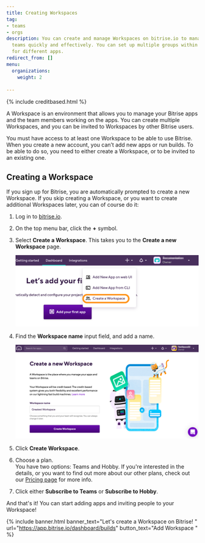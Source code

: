 ```yaml
---
title: Creating Workspaces
tag:
- teams
- orgs
description: You can create and manage Workspaces on bitrise.io to manage entire
  teams quickly and effectively. You can set up multiple groups within a Workspace
  for different apps.
redirect_from: []
menu:
  organizations:
    weight: 2

---
```

{% include creditbased.html %}

A Workspace is an environment that allows you to manage your Bitrise apps and the team members working on the apps. You can create multiple Workspaces, and you can be invited to Workspaces by other Bitrise users. 

You must have access to at least one Workspace to be able to use Bitrise. When you create a new account, you can’t add new apps or run builds. To be able to do so, you need to either create a Workspace, or to be invited to an existing one.

## Creating a Workspace

If you sign up for Bitrise, you are automatically prompted to create a new Workspace. If you skip creating a Workspace, or you want to create additional Workspaces later, you can of course do it:

1. Log in to [bitrise.io](https://www.bitrise.io).
2. On the top menu bar, click the **+** symbol. 
3. Select **Create a Workspace**. This takes you to the **Create a new Workspace** page.

   ![{{ page.title }}](/img/team-management/organization/add-org.png)
3. Find the **Workspace name** input field, and add a name.

   ![{{ page.title }}](/img/team-management/organization/create-new-org.png)

4. Click **Create Workspace**. 
5. Choose a plan.  
   You have two options: Teams and Hobby. If you're interested in the details, or you want to find out more about our other plans, check out our [Pricing page](https://www.bitrise.io/pricing/) for more info.
6. Click either **Subscribe to Teams** or **Subscribe to Hobby**.

And that's it! You can start adding apps and inviting people to your Workspace!

{% include banner.html banner_text="Let's create a Workspace on Bitrise! " url="https://app.bitrise.io/dashboard/builds" button_text="Add Workspace " %}